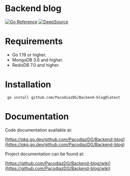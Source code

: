 # Backend blog

[![Go Reference](https://pkg.go.dev/badge/github.com/PacodiazDG/Backend-blog.svg)](https://pkg.go.dev/github.com/PacodiazDG/Backend-blog)
[![DeepSource](https://deepsource.io/gh/PacodiazDG/Backend-blog.svg/?label=resolved+issues&show_trend=true&token=4DFcO7X1wodAfZESDT1vlotg)](https://deepsource.io/gh/PacodiazDG/Backend-blog/?ref=repository-badge)

# Requirements
- Go 1.19 or higher.
- MongoDB 3.6 and higher.
- RedisDB 7.0 and higher.

# Installation 

```
 go install github.com/PacodiazDG/Backend-blog@latest
```

#  Documentation

Code documentation available at:

[https://pkg.go.dev/github.com/PacodiazDG/Backend-blog](https://pkg.go.dev/github.com/PacodiazDG/Backend-blog)

Project documentation can be found at:

[https://github.com/PacodiazDG/Backend-blog/wiki](https://github.com/PacodiazDG/Backend-blog/wiki)
